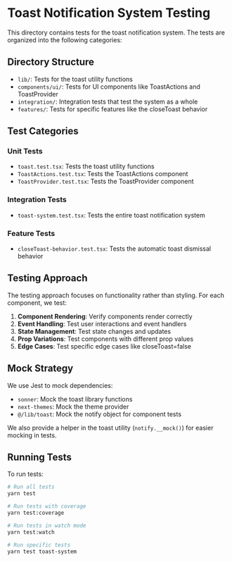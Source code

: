# Toast Notification System Testing

This directory contains tests for the toast notification system. The tests are organized into the following categories:

## Directory Structure

- `lib/`: Tests for the toast utility functions
- `components/ui/`: Tests for UI components like ToastActions and ToastProvider
- `integration/`: Integration tests that test the system as a whole
- `features/`: Tests for specific features like the closeToast behavior

## Test Categories

### Unit Tests

- `toast.test.tsx`: Tests the toast utility functions
- `ToastActions.test.tsx`: Tests the ToastActions component
- `ToastProvider.test.tsx`: Tests the ToastProvider component

### Integration Tests

- `toast-system.test.tsx`: Tests the entire toast notification system

### Feature Tests

- `closeToast-behavior.test.tsx`: Tests the automatic toast dismissal behavior

## Testing Approach

The testing approach focuses on functionality rather than styling. For each component, we test:

1. **Component Rendering**: Verify components render correctly
2. **Event Handling**: Test user interactions and event handlers
3. **State Management**: Test state changes and updates
4. **Prop Variations**: Test components with different prop values
5. **Edge Cases**: Test specific edge cases like closeToast=false

## Mock Strategy

We use Jest to mock dependencies:

- `sonner`: Mock the toast library functions
- `next-themes`: Mock the theme provider
- `@/lib/toast`: Mock the notify object for component tests

We also provide a helper in the toast utility (`notify.__mock()`) for easier mocking in tests.

## Running Tests

To run tests:

```bash
# Run all tests
yarn test

# Run tests with coverage
yarn test:coverage

# Run tests in watch mode
yarn test:watch

# Run specific tests
yarn test toast-system
```

